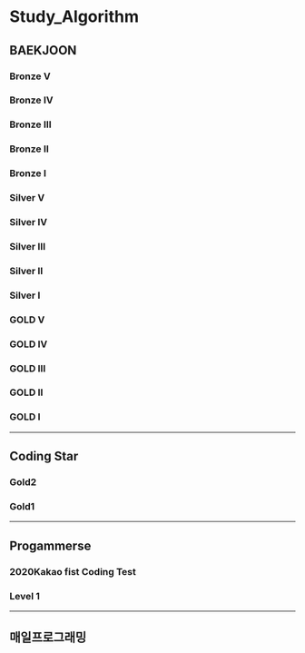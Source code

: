 # Study_Algorithm
## BAEKJOON
### Bronze Ⅴ
### Bronze Ⅳ
### Bronze Ⅲ
### Bronze Ⅱ
### Bronze Ⅰ

### Silver V
### Silver Ⅳ
### Silver Ⅲ
### Silver Ⅱ
### Silver Ⅰ

### GOLD V
### GOLD Ⅳ
### GOLD Ⅲ
### GOLD Ⅱ
### GOLD Ⅰ
---
## Coding Star
### Gold2
### Gold1

---
## Progammerse
### 2020Kakao fist Coding Test
### Level 1
---

## 매일프로그래밍
